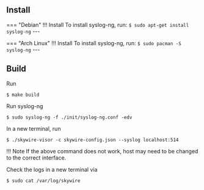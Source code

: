 
## Install
=== "Debian"
    !!! Install
        To install syslog-ng, run:
        ```
        $ sudo apt-get install syslog-ng
        ``` 
    ---

=== "Arch Linux"
    !!! Install 
        To install syslog-ng, run:
        ```
        $ sudo pacman -S syslog-ng
        ```
    ---

## Build

Run
```
$ make build
```
Run syslog-ng
```
$ sudo syslog-ng -f ./init/syslog-ng.conf -edv
```

In a new terminal, run
```
$ ./skywire-visor -c skywire-config.json --syslog localhost:514
```
!!! Note
    If the above command does not work, host may need to be changed to the correct interface.

Check the logs in a new terminal via
```
$ sudo cat /var/log/skywire
```
